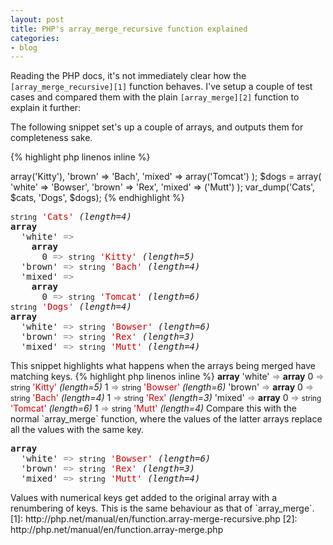 ```yaml
---
layout: post
title: PHP's array_merge_recursive function explained
categories:
- blog
---
```


Reading the PHP docs, it's not immediately clear how the `[array_merge_recursive][1]` function behaves.
I've setup a couple of test cases and compared them with the plain `[array_merge][2]` function to explain it further:

The following snippet set's up a couple of arrays, and outputs them for completeness sake.

{% highlight php linenos inline %}
<?php
$cats = array(
    'white' => array('Kitty'),
    'brown' => 'Bach',
    'mixed' => array('Tomcat')
);
$dogs = array(
    'white' => 'Bowser',
    'brown' => 'Rex',
    'mixed' => ('Mutt')
);

var_dump('Cats', $cats, 'Dogs', $dogs);
{% endhighlight %}

<pre><small>string</small> <font color='#cc0000'>'Cats'</font> <i>(length=4)</i>
<b>array</b>
  'white' <font color='#888a85'>=&gt;</font> 
    <b>array</b>
      0 <font color='#888a85'>=&gt;</font> <small>string</small> <font color='#cc0000'>'Kitty'</font> <i>(length=5)</i>
  'brown' <font color='#888a85'>=&gt;</font> <small>string</small> <font color='#cc0000'>'Bach'</font> <i>(length=4)</i>
  'mixed' <font color='#888a85'>=&gt;</font> 
    <b>array</b>
      0 <font color='#888a85'>=&gt;</font> <small>string</small> <font color='#cc0000'>'Tomcat'</font> <i>(length=6)</i>
<small>string</small> <font color='#cc0000'>'Dogs'</font> <i>(length=4)</i>
<b>array</b>
  'white' <font color='#888a85'>=&gt;</font> <small>string</small> <font color='#cc0000'>'Bowser'</font> <i>(length=6)</i>
  'brown' <font color='#888a85'>=&gt;</font> <small>string</small> <font color='#cc0000'>'Rex'</font> <i>(length=3)</i>
  'mixed' <font color='#888a85'>=&gt;</font> <small>string</small> <font color='#cc0000'>'Mutt'</font> <i>(length=4)</i>
</pre>

This snippet highlights what happens when the arrays being merged have matching keys.

{% highlight php linenos inline %}
<?php
var_dump('Cats and Dogs - plain', array_merge($cats, $dogs));
var_dump('Cats and Dogs - recursive', array_merge_recursive($cats, $dogs));
{% endhighlight %}

All values that's not already in an array will be placed in an array,
and merged with other values with the same keys. Arrays are left as they are and then merged.

<pre>
<b>array</b>
  'white' <font color='#888a85'>=&gt;</font> 
    <b>array</b>
      0 <font color='#888a85'>=&gt;</font> <small>string</small> <font color='#cc0000'>'Kitty'</font> <i>(length=5)</i>
      1 <font color='#888a85'>=&gt;</font> <small>string</small> <font color='#cc0000'>'Bowser'</font> <i>(length=6)</i>
  'brown' <font color='#888a85'>=&gt;</font> 
    <b>array</b>
      0 <font color='#888a85'>=&gt;</font> <small>string</small> <font color='#cc0000'>'Bach'</font> <i>(length=4)</i>
      1 <font color='#888a85'>=&gt;</font> <small>string</small> <font color='#cc0000'>'Rex'</font> <i>(length=3)</i>
  'mixed' <font color='#888a85'>=&gt;</font> 
    <b>array</b>
      0 <font color='#888a85'>=&gt;</font> <small>string</small> <font color='#cc0000'>'Tomcat'</font> <i>(length=6)</i>
      1 <font color='#888a85'>=&gt;</font> <small>string</small> <font color='#cc0000'>'Mutt'</font> <i>(length=4)</i>
</pre>

Compare this with the normal `array_merge` function, where the values of the latter arrays replace
all the values with the same key.

<pre>
<b>array</b>
  'white' <font color='#888a85'>=&gt;</font> <small>string</small> <font color='#cc0000'>'Bowser'</font> <i>(length=6)</i>
  'brown' <font color='#888a85'>=&gt;</font> <small>string</small> <font color='#cc0000'>'Rex'</font> <i>(length=3)</i>
  'mixed' <font color='#888a85'>=&gt;</font> <small>string</small> <font color='#cc0000'>'Mutt'</font> <i>(length=4)</i>
</pre>

Values with numerical keys get added to the original array with a renumbering of keys. This
is the same behaviour as that of `array_merge`.

 [1]: http://php.net/manual/en/function.array-merge-recursive.php
 [2]: http://php.net/manual/en/function.array-merge.php
